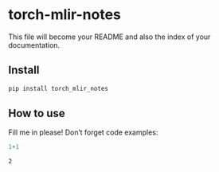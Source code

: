 torch-mlir-notes
================

<!-- WARNING: THIS FILE WAS AUTOGENERATED! DO NOT EDIT! -->

This file will become your README and also the index of your
documentation.

## Install

``` sh
pip install torch_mlir_notes
```

## How to use

Fill me in please! Don’t forget code examples:

``` python
1+1
```

    2
